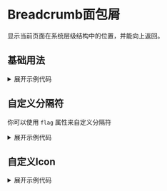 

<script setup>
import Basic from './component/Basic.vue'
import Flag from './component/Flag.vue'
import Icon from './component/Icon.vue'
</script>

# Breadcrumb面包屑

显示当前页面在系统层级结构中的位置，并能向上返回。

## 基础用法

<div class="example">
 <Basic/>
</div>

<details>
<summary>展开示例代码</summary>

```vue
<template>
  <ABreadcrumb>
    <ABreadcrumbItem path="/Application">
      home
    </ABreadcrumbItem>
    <ABreadcrumbItem path="/Application/list">
      Application List
    </ABreadcrumbItem>
    <ABreadcrumbItem path="/Application/list/item">
      Application
    </ABreadcrumbItem>
  </ABreadcrumb>
</template>

```
</details>

## 自定义分隔符

你可以使用 `flag` 属性来自定义分隔符

<div class="example">
 <Flag/>
</div>

<details>
<summary>展开示例代码</summary>

```vue
<template>
  <ABreadcrumb flag=">">
    <ABreadcrumbItem path="/Application"> home </ABreadcrumbItem>
    <ABreadcrumbItem path="/Application/list">
      Application List
    </ABreadcrumbItem>
    <ABreadcrumbItem path="/Application/list/item">
      Application
    </ABreadcrumbItem>
  </ABreadcrumb>
</template>
```

</details>

## 自定义Icon
<div class="example">
 <Icon/>
</div>

<details>
<summary>展开示例代码</summary>

```vue
<template>
  <ABreadcrumb flag=">">
    <ABreadcrumbItem path="/Application"> home </ABreadcrumbItem>
    <ABreadcrumbItem path="/Application/list">
      Application List
    </ABreadcrumbItem>
    <ABreadcrumbItem path="/Application/list/item">
      Application
    </ABreadcrumbItem>
  </ABreadcrumb>
</template>
```

</details>